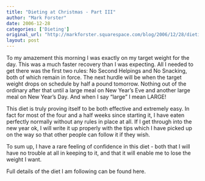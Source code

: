 ```yaml
---
title: "Dieting at Christmas - Part III"
author: "Mark Forster"
date: 2006-12-28
categories: ['Dieting']
original_url: "http://markforster.squarespace.com/blog/2006/12/28/dieting-at-christmas-part-iii.html"
layout: post
---
```


To my amazement this morning I was exactly on my target weight for the day. This was a much faster recovery than I was expecting. All I needed to get there was the first two rules: No Second Helpings and No Snacking, both of which remain in force. The next hurdle will be when the target weight drops on schedule by half a pound tomorrow. Nothing out of the ordinary after that until a large meal on New Year’s Eve and another large meal on New Year’s Day. And when I say “large” I mean LARGE!

This diet is truly proving itself to be both effective and extremely easy. In fact for most of the four and a half weeks since starting it, I have eaten perfectly normally without any rules in place at all. If I get through into the new year ok, I will write it up properly with the tips which I have picked up on the way so that other people can follow it if they wish.

To sum up, I have a rare feeling of confidence in this diet - both that I will have no trouble at all in keeping to it, and that it will enable me to lose the weight I want.

Full details of the diet I am following can be found here.
